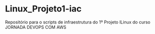 # Linux_Projeto1-iac
 Repositório para o scripts de infraestrutura do 1º Projeto lLinux do curso JORNADA DEVOPS COM AWS
